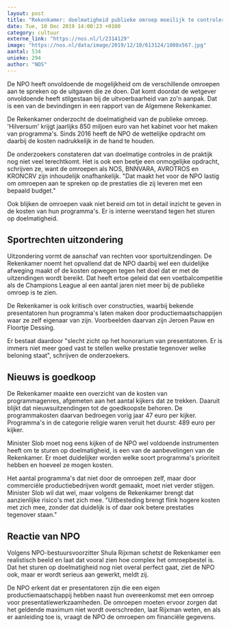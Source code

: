 ```yaml
---
layout: post
title: "Rekenkamer: doelmatigheid publieke omroep moeilijk te controleren"
date: Tue, 10 Dec 2019 14:00:23 +0100
category: cultuur
externe_link: "https://nos.nl/l/2314129"
image: "https://nos.nl/data/image/2019/12/10/613124/1008x567.jpg"
aantal: 534
unieke: 294
author: "NOS"
---
```


<p>De NPO heeft onvoldoende de mogelijkheid om de verschillende omroepen aan te spreken op de uitgaven die ze doen. Dat komt doordat de wetgever onvoldoende heeft stilgestaan bij de uitvoerbaarheid van zo'n aanpak. Dat is een van de bevindingen in een rapport van de Algemene Rekenkamer.</p>
<p>De Rekenkamer onderzocht de doelmatigheid van de publieke omroep. 'Hilversum' krijgt jaarlijks 850 miljoen euro van het kabinet voor het maken van programma's. Sinds 2016 heeft de NPO de wettelijke opdracht om daarbij de kosten nadrukkelijk in de hand te houden.</p>
<p>De onderzoekers constateren dat van doelmatige controles in de praktijk nog niet veel terechtkomt. Het is ook een beetje een onmogelijke opdracht, schrijven ze, want de omroepen als NOS, BNNVARA, AVROTROS en KRONCRV zijn inhoudelijk onafhankelijk. "Dat maakt het voor de NPO lastig om omroepen aan te spreken op de prestaties die zij leveren met een bepaald budget."</p>
<p>Ook blijken de omroepen vaak niet bereid om tot in detail inzicht te geven in de kosten van hun programma's. Er is interne weerstand tegen het sturen op doelmatigheid.</p>
<h2>Sportrechten uitzondering</h2>
<p>Uitzondering vormt de aanschaf van rechten voor sportuitzendingen. De Rekenkamer noemt het opvallend dat de NPO daarbij wel een duidelijke afweging maakt of de kosten opwegen tegen het doel dat er met de uitzendingen wordt bereikt. Dat heeft ertoe geleid dat een voetbalcompetitie als de Champions League al een aantal jaren niet meer bij de publieke omroep is te zien.</p>
<p>De Rekenkamer is ook kritisch over constructies, waarbij bekende presentatoren hun programma's laten maken door productiemaatschappijen waar ze zelf eigenaar van zijn. Voorbeelden daarvan zijn Jeroen Pauw en Floortje Dessing.</p>
<p>Er bestaat daardoor "slecht zicht op het honorarium van presentatoren. Er is immers niet meer goed vast te stellen welke prestatie tegenover welke beloning staat", schrijven de onderzoekers.</p>
<h2>Nieuws is goedkoop</h2>
<p>De Rekenkamer maakte een overzicht van de kosten van programmagenres, afgemeten aan het aantal kijkers dat ze trekken. Daaruit blijkt dat nieuwsuitzendingen tot de goedkoopste behoren. De programmakosten daarvan bedroegen vorig jaar 47 euro per kijker. Programma's in de categorie religie waren veruit het duurst: 489 euro per kijker.</p>
<p>Minister Slob moet nog eens kijken of de NPO wel voldoende instrumenten heeft om te sturen op doelmatigheid, is een van de aanbevelingen van de Rekenkamer. Er moet duidelijker worden welke soort programma's prioriteit hebben en hoeveel ze mogen kosten.</p>
<p>Het aantal programma's dat niet door de omroepen zelf, maar door commerciële productiebedrijven wordt gemaakt, moet niet verder stijgen. Minister Slob wil dat wel, maar volgens de Rekenkamer brengt dat aanzienlijke risico's met zich mee. "Uitbesteding brengt flink hogere kosten met zich mee, zonder dat duidelijk is of daar ook betere prestaties tegenover staan."</p>
<h2>Reactie van NPO</h2>
<p>Volgens NPO-bestuursvoorzitter Shula Rijxman schetst de Rekenkamer een realistisch beeld en laat dat vooral zien hoe complex het omroepbestel is. Dat het sturen op doelmatigheid nog niet overal perfect gaat, ziet de NPO ook, maar er wordt serieus aan gewerkt, meldt zij.</p>
<p>De NPO erkent dat er presentatoren zijn die een eigen productiemaatschappij hebben naast hun overeenkomst met een omroep voor presentatiewerkzaamheden. De omroepen moeten ervoor zorgen dat het geldende maximum niet wordt overschreden, laat Rijxman weten, en als er aanleiding toe is, vraagt de NPO de omroepen om financiële gegevens.</p>
